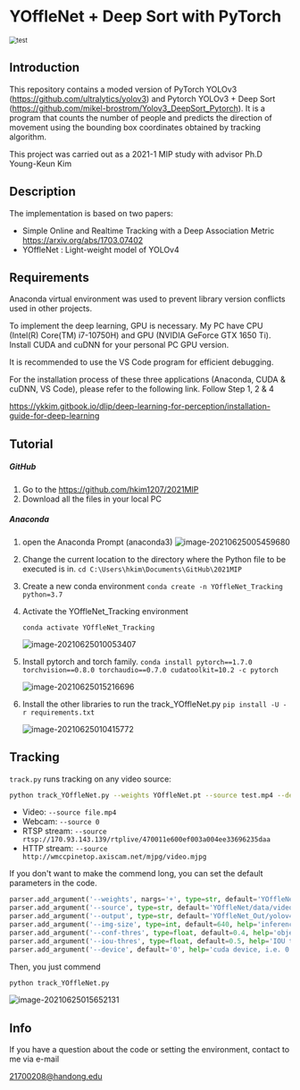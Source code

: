 # YOffleNet + Deep Sort with PyTorch

<img src="C:\Users\hkim\Downloads\test.gif" alt="test" style="zoom:80%;" />

## Introduction

This repository contains a moded version of  PyTorch YOLOv3 (https://github.com/ultralytics/yolov3) and Pytorch YOLOv3 + Deep Sort (https://github.com/mikel-brostrom/Yolov3_DeepSort_Pytorch). It is a program that counts the number of people and predicts the direction of movement using the bounding box coordinates obtained by tracking algorithm.

This project was carried out as a 2021-1 MIP study with advisor Ph.D Young-Keun Kim

## Description

The implementation is based on two papers:

- Simple Online and Realtime Tracking with a Deep Association Metric
https://arxiv.org/abs/1703.07402
- YOffleNet : Light-weight model of YOLOv4

## Requirements

Anaconda virtual environment was used to prevent library version conflicts used in other projects.

To implement the deep learning, GPU is necessary. My PC have CPU (Intel(R) Core(TM) i7-10750H) and GPU (NVIDIA GeForce GTX 1650 Ti). Install CUDA and cuDNN for your personal PC GPU version.

It is recommended to use the VS Code program for efficient debugging.

For the installation process of these three applications (Anaconda, CUDA & cuDNN, VS Code), please refer to the following link. Follow Step 1, 2 & 4

https://ykkim.gitbook.io/dlip/deep-learning-for-perception/installation-guide-for-deep-learning

## Tutorial 

##### GitHub

1. Go to the https://github.com/hkim1207/2021MIP
2. Download all the files in your local PC

##### Anaconda

1. open the Anaconda Prompt (anaconda3)
   ![image-20210625005459680](C:\Users\hkim\AppData\Roaming\Typora\typora-user-images\image-20210625005459680.png)

2. Change the current location to the directory where the Python file to be executed is in.
   `cd C:\Users\hkim\Documents\GitHub\2021MIP` 

3. Create a new conda environment
   `conda create -n YOffleNet_Tracking python=3.7` 

4. Activate the YOffleNet_Tracking environment

   `conda activate YOffleNet_Tracking`

   ![image-20210625010053407](C:\Users\hkim\AppData\Roaming\Typora\typora-user-images\image-20210625010053407.png)

   

5. Install pytorch and torch family. 
   `conda install pytorch==1.7.0 torchvision==0.8.0 torchaudio==0.7.0 cudatoolkit=10.2 -c pytorch`

   ![image-20210625015216696](C:\Users\hkim\AppData\Roaming\Typora\typora-user-images\image-20210625015216696.png)

   

6. Install the other libraries to run the track_YOffleNet.py
    `pip install -U -r requirements.txt`

   ![image-20210625010415772](C:\Users\hkim\AppData\Roaming\Typora\typora-user-images\image-20210625010415772.png)

## Tracking

`track.py` runs tracking on any video source:

```bash
python track_YOffleNet.py --weights YOffleNet.pt --source test.mp4 --device 0...
```

- Video:  `--source file.mp4`
- Webcam:  `--source 0`
- RTSP stream:  `--source rtsp://170.93.143.139/rtplive/470011e600ef003a004ee33696235daa`
- HTTP stream:  `--source http://wmccpinetop.axiscam.net/mjpg/video.mjpg`

If you don't want to make the commend long, you can set the default parameters in the code.

```python
parser.add_argument('--weights', nargs='+', type=str, default='YOffleNet/Weight/COCO/yolov4s.pt', help='model.pt path(s)')
parser.add_argument('--source', type=str, default='YOffleNet/data/videos/test.mp4', help='source')  
parser.add_argument('--output', type=str, default='YOffleNet_Out/yolov4s(cpu)', help='output folder')
parser.add_argument('--img-size', type=int, default=640, help='inference size (pixels)')
parser.add_argument('--conf-thres', type=float, default=0.4, help='object confidence threshold')
parser.add_argument('--iou-thres', type=float, default=0.5, help='IOU threshold for NMS')
parser.add_argument('--device', default='0', help='cuda device, i.e. 0 or 0,1,2,3 or cpu')
```

Then, you just commend

```bash
python track_YOffleNet.py
```

![image-20210625015652131](C:\Users\hkim\AppData\Roaming\Typora\typora-user-images\image-20210625015652131.png)

## Info

If you have a question about the code or setting the environment, contact to me via e-mail

21700208@handong.edu
